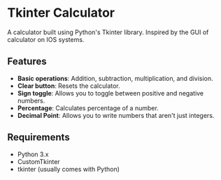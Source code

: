 # Tkinter Calculator

A calculator built using Python's Tkinter library. Inspired by the GUI of calculator on IOS systems.

## Features
- **Basic operations**: Addition, subtraction, multiplication, and division.
- **Clear button**: Resets the calculator.
- **Sign toggle**: Allows you to toggle between positive and negative numbers.
- **Percentage**: Calculates percentage of a number.
- **Decimal Point**: Allows you to write numbers that aren't just integers.

## Requirements

- Python 3.x
- CustomTkinter
- tkinter (usually comes with Python) 